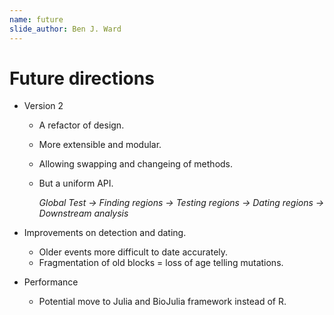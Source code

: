 ```yaml
---
name: future
slide_author: Ben J. Ward
---
```

# Future directions

* Version 2
  * A refactor of design.
  * More extensible and modular.
  * Allowing swapping and changeing of methods.
  * But a uniform API.
    
    _Global Test -> Finding regions -> Testing regions -> Dating regions -> Downstream analysis_
      
* Improvements on detection and dating.
  * Older events more difficult to date accurately.
  * Fragmentation of old blocks = loss of age telling mutations.
  
* Performance
  * Potential move to Julia and BioJulia framework instead of R.
